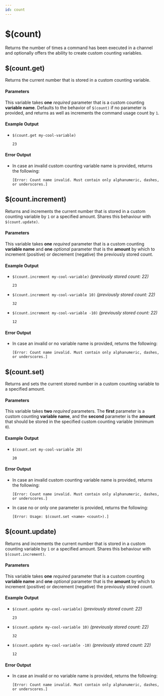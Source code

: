 ```yaml
---
id: count
---
```


# $(count)

Returns the number of times a command has been executed in a channel and optionally offers the ability to create custom counting variables.

## $(count.get)

Returns the current number that is stored in a custom counting variable.

#### Parameters

This variable takes **one** *required* parameter that is a custom counting **variable name**. Defaults to the behavior of `$(count)` if no parameter is provided, and returns as well as increments the command usage count by `1`.

#### Example Output

* `$(count.get my-cool-variable)`

    ```
    23
    ```

#### Error Output

* In case an invalid custom counting variable name is provided, returns the following:

    ```
    [Error: Count name invalid. Must contain only alphanumeric, dashes, or underscores.]
    ```

## $(count.increment)

Returns and increments the current number that is stored in a custom counting variable by `1` or a specified amount. Shares this behaviour with `$(count.update)`.

#### Parameters

This variable takes **one** *required* parameter that is a custom counting **variable name** and **one** *optional* parameter that is the **amount** by which to increment (positive) or decrement (negative) the previously stored count.

#### Example Output

* `$(count.increment my-cool-variable)` *(previously stored count: 22)*

    ```
    23
    ```

* `$(count.increment my-cool-variable 10)` *(previously stored count: 22)*

    ```
    32
    ```

* `$(count.increment my-cool-variable -10)` *(previously stored count: 22)*

    ```
    12
    ```

#### Error Output

* In case an invalid or no variable name is provided, returns the following:

    ```
    [Error: Count name invalid. Must contain only alphanumeric, dashes, or underscores.]
    ```

## $(count.set)

Returns and sets the current stored number in a custom counting variable to a specified amount.

#### Parameters

This variable takes **two** *required* parameters. The **first** parameter is a custom counting **variable name**, and the **second** parameter is the **amount** that should be stored in the specified custom counting variable (minimum `0`).

#### Example Output

* `$(count.set my-cool-variable 20)`

    ```
    20
    ```

#### Error Output

* In case an invalid custom counting variable name is provided, returns the following:

    ```
    [Error: Count name invalid. Must contain only alphanumeric, dashes, or underscores.]
    ```

* In case no or only one parameter is provided, returns the following:

    ```
    [Error: Usage: $(count.set <name> <count>).]
    ```

## $(count.update)

Returns and increments the current number that is stored in a custom counting variable by `1` or a specified amount. Shares this behaviour with `$(count.increment)`.

#### Parameters

This variable takes **one** *required* parameter that is a custom counting **variable name** and **one** *optional* parameter that is the **amount** by which to increment (positive) or decrement (negative) the previously stored count.

#### Example Output

* `$(count.update my-cool-variable)` *(previously stored count: 22)*

    ```
    23
    ```

* `$(count.update my-cool-variable 10)` *(previously stored count: 22)*

    ```
    32
    ```

* `$(count.update my-cool-variable -10)` *(previously stored count: 22)*

    ```
    12
    ```

#### Error Output

* In case an invalid or no variable name is provided, returns the following:

    ```
    [Error: Count name invalid. Must contain only alphanumeric, dashes, or underscores.]
    ```
